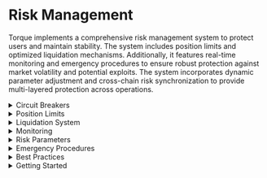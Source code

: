 # Risk Management

Torque implements a comprehensive risk management system to protect users and maintain stability. The system includes position limits and optimized liquidation mechanisms. Additionally, it features real-time monitoring and emergency procedures to ensure robust protection against market volatility and potential exploits. The system incorporates dynamic parameter adjustment and cross-chain risk synchronization to provide multi-layered protection across operations.

<div class="faq-container">

<details>
<summary>Circuit Breakers</summary>
<div>
Price deviation protection with volume-based triggers, time-based cooldowns, and gradual resumption. The system automatically detects abnormal market conditions and implements protective measures to prevent cascading liquidations.
</div>
</details>

<details>
<summary>Position Limits</summary>
<div>
Maximum position sizes, leverage caps, collateral requirements, and cross-position limits. These limits are dynamically adjusted based on market conditions and user risk profiles to maintain protocol stability.
</div>
</details>

<details>
<summary>Liquidation System</summary>
<div>
Automated liquidations with keeper incentives, partial liquidation support, and emergency procedures. The system includes health factor monitoring, price feed validation, and gradual position unwinding to minimize market impact.
</div>
</details>

<details>
<summary>Monitoring</summary>
<div>
Real-time position tracking, health factor monitoring, price feed validation, and system health checks. The monitoring system provides early warning signals and automated risk mitigation measures.
</div>
</details>

<details>
<summary>Risk Parameters</summary>
<div>
Dynamic adjustment of risk parameters based on market conditions, including market-based thresholds, protocol-wide limits, and account-specific limits. These parameters are regularly reviewed and updated to maintain optimal risk management.
</div>
</details>

<details>
<summary>Emergency Procedures</summary>
<div>
Comprehensive emergency procedures including emergency pause functionality, gradual position unwinding, recovery mechanisms, and user protection measures. These procedures are designed to protect users during extreme market conditions.
</div>
</details>

<details>
<summary>Best Practices</summary>
<div>
Regularly monitor your position health using the provided tools and adjust as needed. Use appropriate leverage based on your risk tolerance and market conditions. Implement stop-loss orders to protect your positions from unexpected market movements. Diversify your positions across different assets to spread risk. Always stay within recommended risk limits and maintain sufficient collateral to avoid liquidations. Keep a close eye on market conditions and be prepared to adjust your positions accordingly.
</div>
</details>

<details>
<summary>Getting Started</summary>
<div class="faq-reward">
Begin by understanding the risk parameters and how they affect your positions. Set up regular monitoring of your position health and establish appropriate limits for your trading strategy. Utilize the available risk management tools and stay informed about protocol updates and market conditions. Follow the best practices to ensure safe and effective trading on the platform.
</div>
</details>

</div>